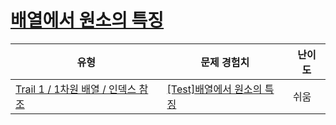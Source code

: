 # [배열에서 원소의 특징](https://www.codetree.ai/trails/complete/curated-cards/test-characteristics-of-elements-in-an-array)

|유형|문제 경험치|난이도|
|---|---|---|
|[Trail 1 / 1차원 배열 / 인덱스 참조](https://www.codetree.ai/trail-info/novice-low/)|[[Test]배열에서 원소의 특징](https://www.codetree.ai/trails/complete/curated-cards/test-characteristics-of-elements-in-an-array/)|쉬움|

